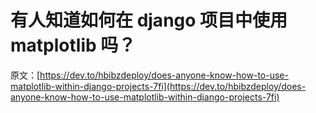 # 有人知道如何在 django 项目中使用 matplotlib 吗？

原文：[https://dev.to/hbibzdeploy/does-anyone-know-how-to-use-matplotlib-within-django-projects-7fi](https://dev.to/hbibzdeploy/does-anyone-know-how-to-use-matplotlib-within-django-projects-7fi)